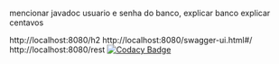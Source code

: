 mencionar javadoc
usuario e senha do banco, explicar banco
explicar centavos


http://localhost:8080/h2
http://localhost:8080/swagger-ui.html#/
http://localhost:8080/rest
[![Codacy Badge](https://api.codacy.com/project/badge/Grade/418325e3ab7a401eaacffc87e648190f)](https://www.codacy.com/app/Scarabe/DesafioContaAzul?utm_source=github.com&amp;utm_medium=referral&amp;utm_content=Scarabe/DesafioContaAzul&amp;utm_campaign=Badge_Grade)
